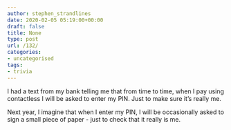 ```yaml
---
author: stephen_strandlines
date: 2020-02-05 05:19:00+00:00
draft: false
title: None
type: post
url: /132/
categories:
- uncategorised
tags:
- trivia
---
```


I had a text from my bank telling me that from time to time, when I pay using contactless I will be asked to enter my PIN. Just to make sure it’s really me. 

Next year, I imagine that when I enter my PIN, I will be occasionally asked to sign a small piece of paper - just to check that it really is me. 
